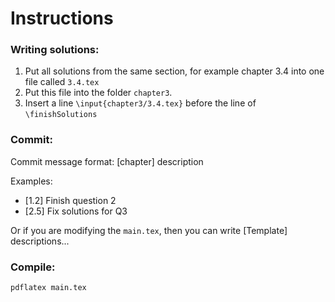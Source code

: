 # Instructions
### Writing solutions:
1. Put all solutions from the same section, for example chapter 3.4 into one file called `3.4.tex`
2. Put this file into the folder `chapter3`.
3. Insert a line `\input{chapter3/3.4.tex}` before the line of `\finishSolutions`

### Commit:
Commit message format: [chapter] description

Examples:
* [1.2] Finish question 2
* [2.5] Fix solutions for Q3

Or if you are modifying the `main.tex`, then you can write [Template] descriptions...

### Compile:
`pdflatex main.tex`

